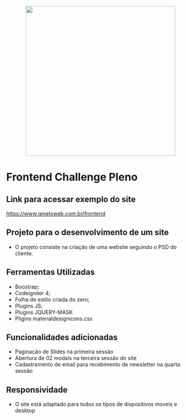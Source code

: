 <p align="center"><a href="https://www.gmeloweb.com.br" target="_blank"><img src="https://www.gmeloweb.com.br/images/logo-proposta.png" width="400"></a></p>

# Frontend Challenge Pleno

## Link para acessar exemplo do site

https://www.gmeloweb.com.br/frontend

## Projeto para o desenvolvimento de um site

- O projeto consiste na criação de uma website seguindo o PSD do cliente.

## Ferramentas Utilizadas

- Boostrap;
- Codeigniter 4;
- Folha de estilo criada do zero;
- Plugins JS;
- Plugins JQUERY-MASK
- Pligins materialdesignicons.css

## Funcionalidades adicionadas

- Paginação de Slides na primeira sessão
- Abertura de 02 modais na terceira sessão do site
- Cadastramento de email para recebimento de newsletter na quarta sessão


## Responsividade

- O site está adaptado para todos os tipos de dispositivos moveis e desktop

